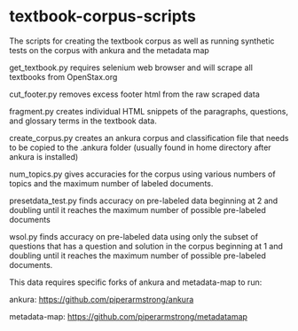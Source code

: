 # textbook-corpus-scripts
The scripts for creating the textbook corpus as well as running synthetic tests on the corpus with ankura and the metadata map

get_textbook.py requires selenium web browser and will scrape all textbooks from OpenStax.org

cut_footer.py removes excess footer html from the raw scraped data

fragment.py creates individual HTML snippets of the paragraphs, questions, and glossary terms in the textbook data.

create_corpus.py creates an ankura corpus and classification file that needs to be copied to the .ankura folder (usually found in home directory after ankura is installed)

num_topics.py gives accuracies for the corpus using various numbers of topics and the maximum number of labeled documents.

presetdata_test.py finds accuracy on pre-labeled data beginning at 2 and doubling until it reaches the maximum number of possible pre-labeled documents

wsol.py finds accuracy on pre-labeled data using only the subset of questions that has a question and solution in the corpus beginning at 1 and doubling until it reaches the maximum number of possible pre-labeled documents.


This data requires specific forks of ankura and metadata-map to run:

ankura: https://github.com/piperarmstrong/ankura

metadata-map: https://github.com/piperarmstrong/metadatamap

